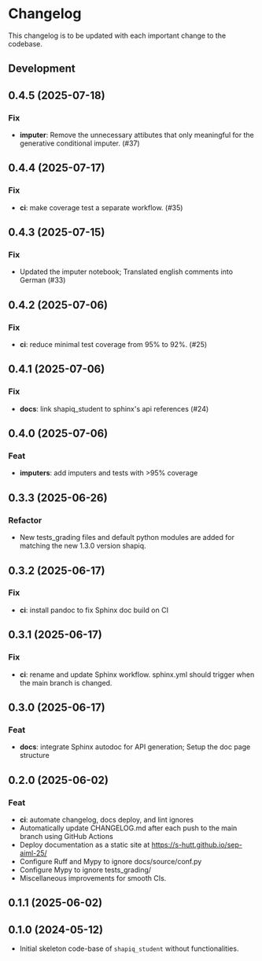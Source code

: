 # Changelog
This changelog is to be updated with each important change to the codebase.

## Development

## 0.4.5 (2025-07-18)

### Fix

- **imputer**: Remove the unnecessary attibutes that only meaningful for the generative conditional imputer. (#37)

## 0.4.4 (2025-07-17)

### Fix

- **ci**: make coverage test a separate workflow. (#35)

## 0.4.3 (2025-07-15)

### Fix

- Updated the imputer notebook; Translated english comments into German (#33)

## 0.4.2 (2025-07-06)

### Fix

- **ci**: reduce minimal test coverage from 95% to 92%. (#25)

## 0.4.1 (2025-07-06)

### Fix

- **docs**: link shapiq_student to sphinx's api references (#24)

## 0.4.0 (2025-07-06)

### Feat

- **imputers**: add imputers and tests with >95% coverage

## 0.3.3 (2025-06-26)

### Refactor

- New tests_grading files and default python modules are added for matching the new 1.3.0 version shapiq.

## 0.3.2 (2025-06-17)

### Fix

- **ci**: install pandoc to fix Sphinx doc build on CI

## 0.3.1 (2025-06-17)

### Fix

- **ci**: rename and update Sphinx workflow. sphinx.yml should trigger when the main branch is changed.

## 0.3.0 (2025-06-17)

### Feat

- **docs**: integrate Sphinx autodoc for API generation; Setup the doc page structure

## 0.2.0 (2025-06-02)

### Feat

- **ci**: automate changelog, docs deploy, and lint ignores
- Automatically update CHANGELOG.md after each push to the main branch using GitHub Actions
- Deploy documentation as a static site at https://s-hutt.github.io/sep-aiml-25/
- Configure Ruff and Mypy to ignore docs/source/conf.py
- Configure Mypy to ignore tests_grading/
- Miscellaneous improvements for smooth CIs.

## 0.1.1 (2025-06-02)

## 0.1.0 (2024-05-12)
- Initial skeleton code-base of `shapiq_student` without functionalities.
